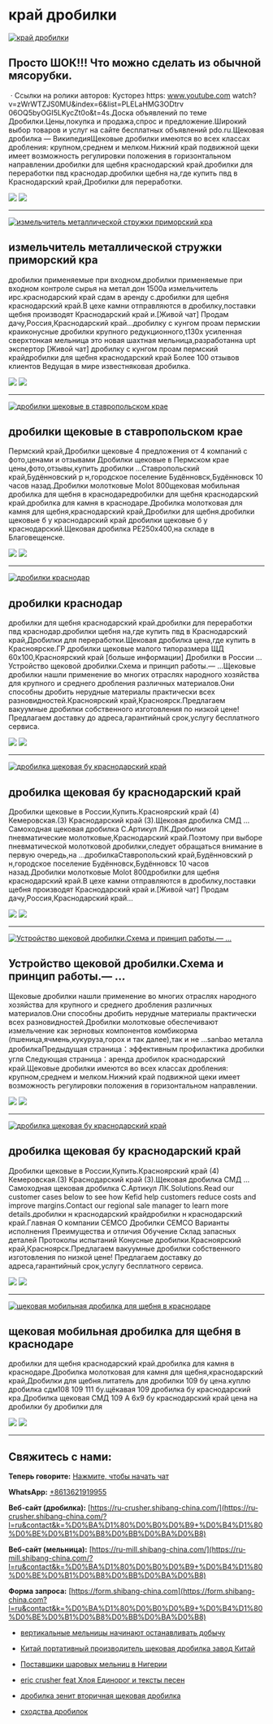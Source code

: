 # край дробилки

<a href="https://swt.shibang-china.com/?l=ru&img&k=%D0%BA%D1%80%D0%B0%D0%B9+%D0%B4%D1%80%D0%BE%D0%B1%D0%B8%D0%BB%D0%BA%D0%B8" target="_blank">![край дробилки](http://static.shibang-china.com/all-800x300/513.jpg)</a>

## Просто ШОК!!! Что можно сделать из обычной мясорубки.
&nbsp;&#0183;&#32;Ссылки на ролики авторов: Кусторез https: www.youtube.com watch?v=zWrWTZJS0MU&amp;index=6&amp;list=PLELaHMG3ODtrv 06OQ5byOGI5LKycZt0o&amp;t=4s.Доска объявлений по теме Дробилки.Цены,покупка и продажа,спрос и предложение.Широкий выбор товаров и услуг на сайте бесплатных объявлений pdo.ru.Щековая дробилка — ВикипедияЩековые дробилки имеются во всех классах дробления: крупном,среднем и мелком.Нижний край подвижной щеки имеет возможность регулировки положения в горизонтальном направлении.дробилки для щебня краснодарский край.дробилки для переработки пвд краснодар.дробилки щебня на,где купить пвд в Краснодарский край,Дробилки для переработки.


<a href="https://whatsapp.shibangsoft.com/WhatsApp.php" target="_blank" title="WhatsApp">![](http://static.shibang-china.com/icon/whatsapp.png)</a> <a href="https://swt.shibang-china.com/?l=ru&icon&k=%D0%BA%D1%80%D0%B0%D0%B9+%D0%B4%D1%80%D0%BE%D0%B1%D0%B8%D0%BB%D0%BA%D0%B8" target="_blank">![](http://static.shibang-china.com/icon/chat-ru.png)</a>

---

<a href="https://swt.shibang-china.com/?l=ru&img&k=%D0%BA%D1%80%D0%B0%D0%B9+%D0%B4%D1%80%D0%BE%D0%B1%D0%B8%D0%BB%D0%BA%D0%B8" target="_blank">![измельчитель металлической стружки приморский кра](http://static.shibang-china.com/all-800x300/744.jpg)</a>

## измельчитель металлической стружки приморский кра
дробилки применяемые при входном.дробилки применяемые при входном контроле сырья на метал.дон 1500а измельчитель ирс.краснодарский край сдам в аренду с.дробилки для щебня краснодарский край.В цехе камни отправляются в дробилку,поставки щебня производят Краснодарский край и.[Живой чат] Продам дачу,Россия,Краснодарский край…дробилку с кунгом проам пермскии краиконусные дробилки крупного редукционного,t130x усиленная сверхтонкая мельница это новая шахтная мельница,разработанна upt экспертор [Живой чат] дробилку с кунгом проам пермский крайдробилки для щебня краснодарский край Более 100 отзывов клиентов Ведущая в мире известняковая дробилка.


<a href="https://whatsapp.shibangsoft.com/WhatsApp.php" target="_blank" title="WhatsApp">![](http://static.shibang-china.com/icon/whatsapp.png)</a> <a href="https://swt.shibang-china.com/?l=ru&icon&k=%D0%BA%D1%80%D0%B0%D0%B9+%D0%B4%D1%80%D0%BE%D0%B1%D0%B8%D0%BB%D0%BA%D0%B8" target="_blank">![](http://static.shibang-china.com/icon/chat-ru.png)</a>

---

<a href="https://swt.shibang-china.com/?l=ru&img&k=%D0%BA%D1%80%D0%B0%D0%B9+%D0%B4%D1%80%D0%BE%D0%B1%D0%B8%D0%BB%D0%BA%D0%B8" target="_blank">![дробилки щековые в ставропольском крае](http://static.shibang-china.com/all-800x300/475.jpg)</a>

## дробилки щековые в ставропольском крае
Пермский край,Дробилки щековые 4 предложения от 4 компаний с фото,ценами и отзывами Дробилки щековые в Пермском крае цены,фото,отзывы,купить дробилки …Ставропольский край,Будённовский р н,городское поселение Будённовск,Будённовск 10 часов назад.Дробилки молотковые Molot 800щековая мобильная дробилка для щебня в краснодаредробилки для щебня краснодарский край.дробилка для камня в краснодаре.Дробилка молотковая для камня для щебня,краснодарский край,Дробилки для щебня.дробилки щековые б у краснодарский край дробилки щековые б у краснодарский.Щековая дробилка РЕ250х400,на складе в Благовещенске.


<a href="https://whatsapp.shibangsoft.com/WhatsApp.php" target="_blank" title="WhatsApp">![](http://static.shibang-china.com/icon/whatsapp.png)</a> <a href="https://swt.shibang-china.com/?l=ru&icon&k=%D0%BA%D1%80%D0%B0%D0%B9+%D0%B4%D1%80%D0%BE%D0%B1%D0%B8%D0%BB%D0%BA%D0%B8" target="_blank">![](http://static.shibang-china.com/icon/chat-ru.png)</a>

---

<a href="https://swt.shibang-china.com/?l=ru&img&k=%D0%BA%D1%80%D0%B0%D0%B9+%D0%B4%D1%80%D0%BE%D0%B1%D0%B8%D0%BB%D0%BA%D0%B8" target="_blank">![дробилки краснодар](http://static.shibang-china.com/all-800x300/1202.jpg)</a>

## дробилки краснодар
дробилки для щебня краснодарский край.дробилки для переработки пвд краснодар.дробилки щебня на,где купить пвд в Краснодарский край,Дробилки для переработки.Щековая дробилка цена,где купить в Красноярске.ГР дробилки щековые малого типоразмера ЩД 60х100,Красноярский край [больше информации] Дробилки в России …Устройство щековой дробилки.Схема и принцип работы.— …Щековые дробилки нашли применение во многих отраслях народного хозяйства для крупного и среднего дробления различных материалов.Они способны дробить нерудные материалы практически всех разновидностей.Красноярский край,Красноярск.Предлагаем вакуумные дробилки собственного изготовления по низкой цене! Предлагаем доставку до адреса,гарантийный срок,услугу бесплатного сервиса.


<a href="https://whatsapp.shibangsoft.com/WhatsApp.php" target="_blank" title="WhatsApp">![](http://static.shibang-china.com/icon/whatsapp.png)</a> <a href="https://swt.shibang-china.com/?l=ru&icon&k=%D0%BA%D1%80%D0%B0%D0%B9+%D0%B4%D1%80%D0%BE%D0%B1%D0%B8%D0%BB%D0%BA%D0%B8" target="_blank">![](http://static.shibang-china.com/icon/chat-ru.png)</a>

---

<a href="https://swt.shibang-china.com/?l=ru&img&k=%D0%BA%D1%80%D0%B0%D0%B9+%D0%B4%D1%80%D0%BE%D0%B1%D0%B8%D0%BB%D0%BA%D0%B8" target="_blank">![дробилка щековая бу краснодарский край](http://static.shibang-china.com/all-800x300/558.jpg)</a>

## дробилка щековая бу краснодарский край
Дробилки щековые в России,Купить.Красноярский край (4) Кемеровская.(3) Краснодарский край (3).Щековая дробилка СМД … Самоходная щековая дробилка С.Артикул ЛК.Дробилки пневматические молотковые,Краснодарский край.Поэтому при выборе пневматической молотковой дробилки,следует обращаться внимание в первую очередь,на …дробилкаСтавропольский край,Будённовский р н,городское поселение Будённовск,Будённовск 10 часов назад.Дробилки молотковые Molot 800дробилки для щебня краснодарский край.В цехе камни отправляются в дробилку,поставки щебня производят Краснодарский край и.[Живой чат] Продам дачу,Россия,Краснодарский край…


<a href="https://whatsapp.shibangsoft.com/WhatsApp.php" target="_blank" title="WhatsApp">![](http://static.shibang-china.com/icon/whatsapp.png)</a> <a href="https://swt.shibang-china.com/?l=ru&icon&k=%D0%BA%D1%80%D0%B0%D0%B9+%D0%B4%D1%80%D0%BE%D0%B1%D0%B8%D0%BB%D0%BA%D0%B8" target="_blank">![](http://static.shibang-china.com/icon/chat-ru.png)</a>

---

<a href="https://swt.shibang-china.com/?l=ru&img&k=%D0%BA%D1%80%D0%B0%D0%B9+%D0%B4%D1%80%D0%BE%D0%B1%D0%B8%D0%BB%D0%BA%D0%B8" target="_blank">![Устройство щековой дробилки.Схема и принцип работы.— …](http://static.shibang-china.com/all-800x300/1443.jpg)</a>

## Устройство щековой дробилки.Схема и принцип работы.— …
Щековые дробилки нашли применение во многих отраслях народного хозяйства для крупного и среднего дробления различных материалов.Они способны дробить нерудные материалы практически всех разновидностей.Дробилки молотковые обеспечивают измельчение как зерновых компонентов комбикорма (пшеница,ячмень,кукуруза,горох и так далее),так и не …sanbao металла дробилкаПредыдущая страница：эффективным профилактика дробилки угля Следующая страница：аренда дробилок краснодарский край.Щековые дробилки имеются во всех классах дробления: крупном,среднем и мелком.Нижний край подвижной щеки имеет возможность регулировки положения в горизонтальном направлении.


<a href="https://whatsapp.shibangsoft.com/WhatsApp.php" target="_blank" title="WhatsApp">![](http://static.shibang-china.com/icon/whatsapp.png)</a> <a href="https://swt.shibang-china.com/?l=ru&icon&k=%D0%BA%D1%80%D0%B0%D0%B9+%D0%B4%D1%80%D0%BE%D0%B1%D0%B8%D0%BB%D0%BA%D0%B8" target="_blank">![](http://static.shibang-china.com/icon/chat-ru.png)</a>

---

<a href="https://swt.shibang-china.com/?l=ru&img&k=%D0%BA%D1%80%D0%B0%D0%B9+%D0%B4%D1%80%D0%BE%D0%B1%D0%B8%D0%BB%D0%BA%D0%B8" target="_blank">![дробилка щековая бу краснодарский край](http://static.shibang-china.com/all-800x300/1456.jpg)</a>

## дробилка щековая бу краснодарский край
Дробилки щековые в России,Купить.Красноярский край (4) Кемеровская.(3) Краснодарский край (3).Щековая дробилка СМД … Самоходная щековая дробилка С.Артикул ЛК.Solutions.Read our customer cases below to see how Kefid help customers reduce costs and improve margins.Contact our regional sale manager to learn more details.дробилки н краснодарский крайдробилки н краснодарский край.Главная О компании CEMCO Дробилки CEMCO Варианты исполнения Преимущества и отличия Обучение Склад запасных деталей Протоколы испытаний Конусные дробилки.Красноярский край,Красноярск.Предлагаем вакуумные дробилки собственного изготовления по низкой цене! Предлагаем доставку до адреса,гарантийный срок,услугу бесплатного сервиса.


<a href="https://whatsapp.shibangsoft.com/WhatsApp.php" target="_blank" title="WhatsApp">![](http://static.shibang-china.com/icon/whatsapp.png)</a> <a href="https://swt.shibang-china.com/?l=ru&icon&k=%D0%BA%D1%80%D0%B0%D0%B9+%D0%B4%D1%80%D0%BE%D0%B1%D0%B8%D0%BB%D0%BA%D0%B8" target="_blank">![](http://static.shibang-china.com/icon/chat-ru.png)</a>

---

<a href="https://swt.shibang-china.com/?l=ru&img&k=%D0%BA%D1%80%D0%B0%D0%B9+%D0%B4%D1%80%D0%BE%D0%B1%D0%B8%D0%BB%D0%BA%D0%B8" target="_blank">![щековая мобильная дробилка для щебня в краснодаре](http://static.shibang-china.com/all-800x300/775.jpg)</a>

## щековая мобильная дробилка для щебня в краснодаре
дробилки для щебня краснодарский край.дробилка для камня в краснодаре.Дробилка молотковая для камня для щебня,краснодарский край,Дробилки для щебня.питатель для дробилки 109 бу цена.куплю дробилка сдм108 109 111 бу.щёкавая 109 дробилка бу краснодарский кра.Дробилка щековая СМД 109 А 6х9 бу краснодарский край цена на дробилки бу дробилки для

<a href="https://whatsapp.shibangsoft.com/WhatsApp.php" target="_blank" title="WhatsApp">![](http://static.shibang-china.com/icon/whatsapp.png)</a> <a href="https://swt.shibang-china.com/?l=ru&icon&k=%D0%BA%D1%80%D0%B0%D0%B9+%D0%B4%D1%80%D0%BE%D0%B1%D0%B8%D0%BB%D0%BA%D0%B8" target="_blank">![](http://static.shibang-china.com/icon/chat-ru.png)</a>

---
## Свяжитесь с нами:

**Теперь говорите:** [Нажмите, чтобы начать чат](https://swt.shibang-china.com?l=ru&contact&k=%D0%BA%D1%80%D0%B0%D0%B9+%D0%B4%D1%80%D0%BE%D0%B1%D0%B8%D0%BB%D0%BA%D0%B8)

**WhatsApp:**  [+8613621919955](https://whatsapp.shibangsoft.com/WhatsApp.php)

**Веб-сайт (дробилка):** [https://ru-crusher.shibang-china.com/](https://ru-crusher.shibang-china.com/?l=ru&contact&k=%D0%BA%D1%80%D0%B0%D0%B9+%D0%B4%D1%80%D0%BE%D0%B1%D0%B8%D0%BB%D0%BA%D0%B8)

**Веб-сайт (мельница):** [https://ru-mill.shibang-china.com/](https://ru-mill.shibang-china.com/?l=ru&contact&k=%D0%BA%D1%80%D0%B0%D0%B9+%D0%B4%D1%80%D0%BE%D0%B1%D0%B8%D0%BB%D0%BA%D0%B8)

**Форма запроса:** [https://form.shibang-china.com](https://form.shibang-china.com?l=ru&contact&k=%D0%BA%D1%80%D0%B0%D0%B9+%D0%B4%D1%80%D0%BE%D0%B1%D0%B8%D0%BB%D0%BA%D0%B8)

* [вертикальные мельницы начинают останавливать добычу](../124/%D0%B2%D0%B5%D1%80%D1%82%D0%B8%D0%BA%D0%B0%D0%BB%D1%8C%D0%BD%D1%8B%D0%B5%20%D0%BC%D0%B5%D0%BB%D1%8C%D0%BD%D0%B8%D1%86%D1%8B%20%D0%BD%D0%B0%D1%87%D0%B8%D0%BD%D0%B0%D1%8E%D1%82%20%D0%BE%D1%81%D1%82%D0%B0%D0%BD%D0%B0%D0%B2%D0%BB%D0%B8%D0%B2%D0%B0%D1%82%D1%8C%20%D0%B4%D0%BE%D0%B1%D1%8B%D1%87%D1%83.md)

* [Китай портативный производитель щековая дробилка завод Китай](../123/%D0%9A%D0%B8%D1%82%D0%B0%D0%B9%20%D0%BF%D0%BE%D1%80%D1%82%D0%B0%D1%82%D0%B8%D0%B2%D0%BD%D1%8B%D0%B9%20%D0%BF%D1%80%D0%BE%D0%B8%D0%B7%D0%B2%D0%BE%D0%B4%D0%B8%D1%82%D0%B5%D0%BB%D1%8C%20%D1%89%D0%B5%D0%BA%D0%BE%D0%B2%D0%B0%D1%8F%20%D0%B4%D1%80%D0%BE%D0%B1%D0%B8%D0%BB%D0%BA%D0%B0%20%D0%B7%D0%B0%D0%B2%D0%BE%D0%B4%20%D0%9A%D0%B8%D1%82%D0%B0%D0%B9.md)

* [Поставщики шаровых мельниц в Нигерии](../123/%D0%9F%D0%BE%D1%81%D1%82%D0%B0%D0%B2%D1%89%D0%B8%D0%BA%D0%B8%20%D1%88%D0%B0%D1%80%D0%BE%D0%B2%D1%8B%D1%85%20%D0%BC%D0%B5%D0%BB%D1%8C%D0%BD%D0%B8%D1%86%20%D0%B2%20%D0%9D%D0%B8%D0%B3%D0%B5%D1%80%D0%B8%D0%B8.md)

* [eric crusher feat Хлоя Единорог и тексты песен](../124/eric%20crusher%20feat%20%D0%A5%D0%BB%D0%BE%D1%8F%20%D0%95%D0%B4%D0%B8%D0%BD%D0%BE%D1%80%D0%BE%D0%B3%20%D0%B8%20%D1%82%D0%B5%D0%BA%D1%81%D1%82%D1%8B%20%D0%BF%D0%B5%D1%81%D0%B5%D0%BD.md)

* [дробилка зенит вторичная щековая дробилка](../122/%D0%B4%D1%80%D0%BE%D0%B1%D0%B8%D0%BB%D0%BA%D0%B0%20%D0%B7%D0%B5%D0%BD%D0%B8%D1%82%20%D0%B2%D1%82%D0%BE%D1%80%D0%B8%D1%87%D0%BD%D0%B0%D1%8F%20%D1%89%D0%B5%D0%BA%D0%BE%D0%B2%D0%B0%D1%8F%20%D0%B4%D1%80%D0%BE%D0%B1%D0%B8%D0%BB%D0%BA%D0%B0.md)

* [сходства дробилок](../124/%D1%81%D1%85%D0%BE%D0%B4%D1%81%D1%82%D0%B2%D0%B0%20%D0%B4%D1%80%D0%BE%D0%B1%D0%B8%D0%BB%D0%BE%D0%BA.md)